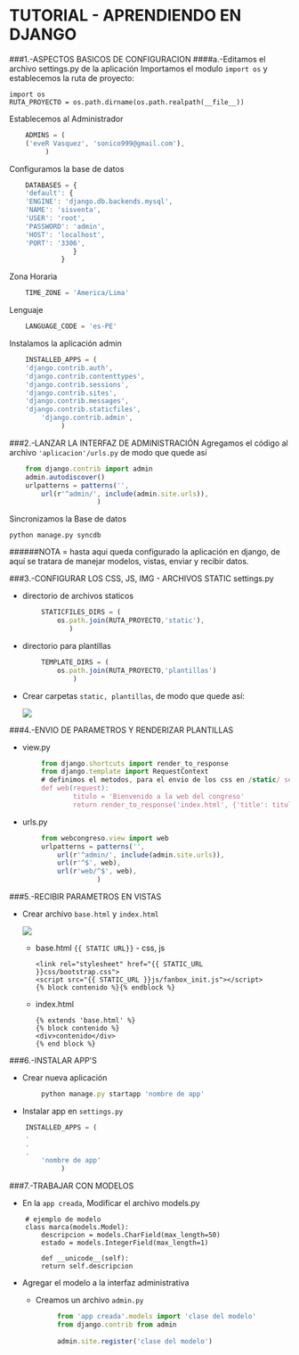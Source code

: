 TUTORIAL - APRENDIENDO EN DJANGO
================================

###1.-ASPECTOS BASICOS DE CONFIGURACION
####a.-Editamos el archivo settings.py de la aplicación
Importamos el modulo `import os` y establecemos la ruta de proyecto:
    
	import os
	RUTA_PROYECTO = os.path.dirname(os.path.realpath(__file__))
		
Establecemos al Administrador

```js
	ADMINS = (
	('eveR Vasquez', 'sonico999@gmail.com'),
		 )
```
Configuramos la base de datos

```js
	DATABASES = {
	'default': {
	'ENGINE': 'django.db.backends.mysql', 
	'NAME': 'sisventa',
	'USER': 'root',
	'PASSWORD': 'admin',
	'HOST': 'localhost',
	'PORT': '3306', 
	            }
		     }
```		
Zona Horaria

```js
	TIME_ZONE = 'America/Lima'
```
Lenguaje

```js
	LANGUAGE_CODE = 'es-PE'
```

Instalamos la aplicación admin

```js
	INSTALLED_APPS = (
	'django.contrib.auth',
	'django.contrib.contenttypes',
	'django.contrib.sessions',
	'django.contrib.sites',
	'django.contrib.messages',
	'django.contrib.staticfiles',
        'django.contrib.admin',
			 )
```

###2.-LANZAR LA INTERFAZ DE ADMINISTRACIÓN
Agregamos el código al archivo `'aplicacion'/urls.py` de modo que quede así

```js
	from django.contrib import admin
	admin.autodiscover()
	urlpatterns = patterns('',
        url(r'^admin/', include(admin.site.urls)),
        		      )
```

Sincronizamos la Base de datos
	
	python manage.py syncdb	
	
######NOTA = hasta aqui queda configurado la aplicación en django, de aquí se tratara de manejar modelos, vistas, enviar y recibir datos.


###3.-CONFIGURAR LOS CSS, JS, IMG - ARCHIVOS STATIC
settings.py

* directorio de archivos staticos

```js
		STATICFILES_DIRS = (
    		os.path.join(RUTA_PROYECTO,'static'),
			   )
```

* directorio para plantillas

```js
		TEMPLATE_DIRS = (
    		os.path.join(RUTA_PROYECTO,'plantillas')
				)
```

* Crear carpetas `static, plantillas`, de modo que quede así:
	
	<img src="http://imageshack.us/a/img109/3413/statica.png">

###4.-ENVIO DE PARAMETROS Y RENDERIZAR PLANTILLAS
* view.py

```js
		from django.shortcuts import render_to_response
		from django.template import RequestContext
		# definimos el metodos, para el envio de los css en /static/ se pone el ultimo parametro
		def web(request):
    			titulo = 'Bienvenido a la web del congreso'
    			return render_to_response('index.html', {'title': titulo},context_instance=RequestContext(request))
```
* urls.py

```js
		from webcongreso.view import web
		urlpatterns = patterns('',
    		url(r'^admin/', include(admin.site.urls)),
    		url(r'^$', web),
    		url(r'web/^$', web),
				      )
```
###5.-RECIBIR PARAMETROS EN VISTAS

* Crear archivo `base.html` y `index.html`

	<img src="http://img703.imageshack.us/img703/764/indexlvh.png">
	
	* base.html `{{ STATIC URL}}` - css, js
	
		```
		<link rel="stylesheet" href="{{ STATIC_URL }}css/bootstrap.css">
		<script src="{{ STATIC_URL }}js/fanbox_init.js"></script>
		{% block contenido %}{% endblock %}
		```
	* index.html
		```
		{% extends 'base.html' %}
		{% block contenido %}
		<div>contenido</div>
		{% end block %}
		```

###6.-INSTALAR APP'S

* Crear nueva aplicación

```js
		python manage.py startapp 'nombre de app'
```
* Instalar app en `settings.py`

```js
	INSTALLED_APPS = (
	.
	.
	.
        'nombre de app'
			 )
```
###7.-TRABAJAR CON MODELOS

* En la `app creada`, Modificar el archivo models.py

```
	# ejemplo de modelo
	class marca(models.Model):
		descripcion = models.CharField(max_length=50)
		estado = models.IntegerField(max_length=1)
		
		def __unicode__(self):
		return self.descripcion
```
* Agregar el modelo a la interfaz administrativa

	* Creamos un archivo `admin.py`
			
```js
			from 'app creada'.models import 'clase del modelo'
			from django.contrib from admin
			
			admin.site.register('clase del modelo')
```
